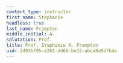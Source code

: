 ```yaml
---
content_type: instructor
first_name: Stephanie
headless: true
last_name: Frampton
middle_initial: A.
salutation: Prof.
title: Prof. Stephanie A. Frampton
uid: 2493bf95-e261-dd66-be15-abca8a9d7b4e
---
```

